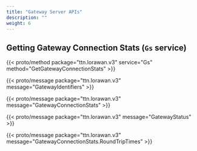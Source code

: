 ```yaml
---
title: "Gateway Server APIs"
description: ""
weight: 6
---
```


## Getting Gateway Connection Stats (`Gs` service)

{{< proto/method package="ttn.lorawan.v3" service="Gs" method="GetGatewayConnectionStats" >}}

{{< proto/message package="ttn.lorawan.v3" message="GatewayIdentifiers" >}}

{{< proto/message package="ttn.lorawan.v3" message="GatewayConnectionStats" >}}

{{< proto/message package="ttn.lorawan.v3" message="GatewayStatus" >}}

{{< proto/message package="ttn.lorawan.v3" message="GatewayConnectionStats.RoundTripTimes" >}}
